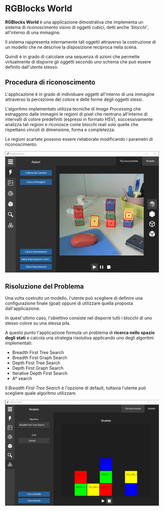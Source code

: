 # **RGBlocks World**

**RGBlocks World** è una applicazione dimostrativa che implementa un sistema di riconoscimento visivo di oggetti cubici, detti anche *'blocchi'*, all'interno di una immagine.

Il sistema rappresenta internamente tali oggetti attraverso la costruzione di un modello che ne descrive la disposizione reciproca nella scena.

Quindi è in grado di calcolare una sequenza di azioni che permette virtualmente di disporre gli oggetti secondo uno schema che può essere definito dall'utente stesso.

## **Procedura di riconoscimento**

L'applicazione è in grado di individuare oggetti all'interno di una immagine attraverso la percezione del colore e delle forme degli oggetti stessi.

L'algoritmo implementato utilizza tecniche di *Image Processing* che estraggono dalle immagini le regioni di pixel che rientrano all'interno di intervalli di colore predefiniti (espressi in formato HSV), successivamente analizza tali regioni e riconosce come blocchi reali solo quelle che rispettano vincoli di dimensione, forma e completezza.

Le regioni scartate possono essere rielaborate modificando i parametri di riconoscimento.

![](/app_snapshot/pagina_riconoscimento.jpg)

## **Risoluzione del Problema**

Una volta costruito un modello, l'utente può scegliere di definire una configurazione finale (goal) oppure di utilizzare quella proposta dall'applicazione.

In quest'ultimo caso, l'obiettivo consiste nel disporre tutti i blocchi di uno stesso colore su una stessa pila.

A questo punto l'applicazione formula un problema di **ricerca nello spazio degli stati** e calcola una strategia risolutiva applicando uno degli algoritmi implementati:

- Breadth First Tree Search
- Breadth First Graph Search
- Depth  First  Tree  Search
- Depth First Graph Search
- Iterative  Depth  First  Search
- A*  search

Il *Breadth First Tree Search* è l'opzione di default, tuttavia l'utente può scegliere quale algoritmo utilizzare.

![](/app_snapshot/pagina_modello.jpg)